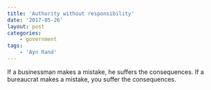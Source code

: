 ```yaml
---
title: 'Authority without responsibility'
date: '2017-05-26'
layout: post
categories:
    - government
tags:
    - 'Ayn Rand'
---
```


If a businessman makes a mistake, he suffers the consequences. If a bureaucrat makes a mistake, you suffer the consequences.